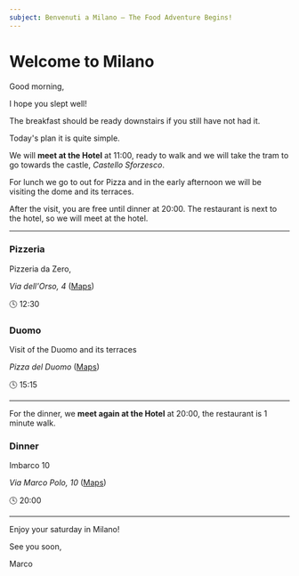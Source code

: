 ```yaml
---
subject: Benvenuti a Milano – The Food Adventure Begins!
---
```


# Welcome to Milano

Good morning,

I hope you slept well! 

The breakfast should be ready downstairs if you still have not had it.

Today's plan it is quite simple.

We will **meet at the Hotel** at 11:00, ready to walk and we will take the tram to go towards the castle, _Castello Sforzesco_.

For lunch we go to out for Pizza and in the early afternoon we will be visiting the dome and its terraces. 

After the visit, you are free until dinner at 20:00. The restaurant is next to the hotel, so we will meet at the hotel.

---


### Pizzeria

Pizzeria da Zero, 

*Via dell'Orso, 4* ([Maps](https://maps.app.goo.gl/1jGSN6BxAnzmMJWMA))

🕓 12:30


### Duomo

Visit of the Duomo and its terraces

*Pizza del Duomo* ([Maps](https://maps.app.goo.gl/hCRPS9K5cr6LabMa8))

🕓 15:15

---

For the dinner, we **meet again at the Hotel** at 20:00, the restaurant is 1 minute walk.

### Dinner

Imbarco 10 

*Via Marco Polo, 10* ([Maps](https://maps.app.goo.gl/w2s4LuZvr9UteNVq8))

🕓 20:00

---

Enjoy your saturday in Milano! 

See you soon,

Marco